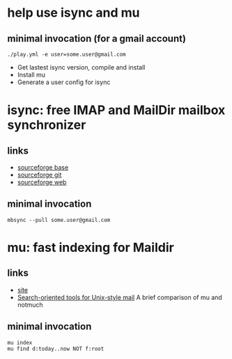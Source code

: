 # help use isync and mu

## minimal invocation (for a gmail account)

	./play.yml -e user=some.user@gmail.com

- Get lastest isync version, compile and install
- Install mu
- Generate a user config for isync

# isync: free IMAP and MailDir mailbox synchronizer

## links

* [sourceforge base](https://sourceforge.net/projects/isync/)
* [sourceforge git](https://sourceforge.net/p/isync/isync/ci/master/tree/)
* [sourceforge web](http://isync.sourceforge.net/)

## minimal invocation

	mbsync --pull some.user@gmail.com

# mu: fast indexing for Maildir

## links

* [site](http://www.djcbsoftware.nl/code/mu/)
* [Search-oriented tools for Unix-style mail](http://www.kmjn.org/notes/unix_style_mail_tools.html)
  A brief comparison of mu and notmuch

## minimal invocation

	mu index
	mu find d:today..now NOT f:root
